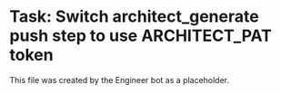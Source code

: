 # Task: Switch architect_generate push step to use ARCHITECT_PAT token
This file was created by the Engineer bot as a placeholder.
